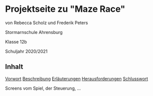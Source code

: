 # Projektseite zu "Maze Race"

von Rebecca Scholz und Frederik Peters

Stormarnschule Ahrensburg

Klasse 12b

Schuljahr 2020/2021

## Inhalt

[Vorwort](#1)
[Beschreibung](#2)
[Erläuterungen](#3)
[Herausforderungen](#4)
[Schlusswort](#5)


Screens vom Spiel, der Steuerung, ...
